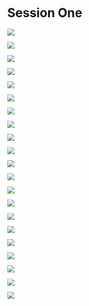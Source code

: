 # Session One

![](../.gitbook/assets/image%20%2865%29.png)

![](../.gitbook/assets/image%20%2835%29.png)

![](../.gitbook/assets/image%20%2825%29.png)

![](../.gitbook/assets/image%20%2848%29.png)

![](../.gitbook/assets/image%20%2821%29.png)

![](../.gitbook/assets/image%20%2822%29.png)

![](../.gitbook/assets/image%20%2884%29.png)

![](../.gitbook/assets/image%20%2820%29.png)

![](../.gitbook/assets/image%20%2873%29.png)

![](../.gitbook/assets/image%20%2819%29.png)

![](../.gitbook/assets/image%20%2815%29.png)

![](../.gitbook/assets/image%20%2880%29.png)

![](../.gitbook/assets/image%20%2846%29.png)

![](../.gitbook/assets/image%20%2881%29.png)

![](../.gitbook/assets/image%20%2834%29.png)

![](../.gitbook/assets/image%20%2882%29.png)

![](../.gitbook/assets/image%20%2816%29.png)

![](../.gitbook/assets/image%20%2839%29.png)

![](../.gitbook/assets/image%20%2845%29.png)

![](../.gitbook/assets/image%20%2887%29.png)

![](../.gitbook/assets/image%20%2866%29.png)

